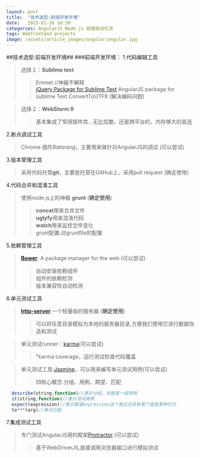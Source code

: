 ```yaml
---
layout: post
title:  "技术选型:前端开发环境"
date:   2015-01-26 18:30
categories: AngularJS Node.js 前端自动化流 
tags: Webfrontend projects
image: /assets/article_images/angular/angular.jpg
---
```

##技术选型:前端开发环境##
###前端开发环境：
1.代码编辑工具<br>
> 选择１：**Sublime text**
>> Emmet //神器不解释<br>
>> [jQuery Package for Sublime Text](https://github.com/SublimeText/jQuery/)
>> AngularJS package for sublime Text
>> ConvertToUTF8 (解决编码问题)

> 选择２：**WebStorm 9**
>> 基本集成了常用插件库...无比炫酷，还是跨平台的，内存够大的首选

2.断点调试工具<br>
> Chrome 插件*Batarang*，主要用来做针对AngularJS的调试 (可以尝试)

3.版本管理工具<br>
> 采用代码托管**git**，主要是托管在GitHub上，采用pull request (确定使用)

4.代码合并和混淆工具<br>
> 使用node.js上的神器 **grunt** (**确定使用**)
>>   **concat**用来合并文件<br>
>>   **uglyfy**用来混淆代码<br>
>>   **watch**用来监控文件变化<br>
> grunt配置:对gruntfile的配置

5.依赖管理工具<br>
> [**Bower**](http://bower.io): A package manager for the web (可以尝试)
>>  自动安装依赖组件<br>
>>  组件的依赖检测<br>
>>  版本兼容性自动检测<br>

6.单元测试工具<br>
> [**http-server**](https://github.com/nodeapps/http-server):一个轻量级的服务器 (**确定使用**)
>>可以将任意目录模拟为本地的服务器目录,方便我们使用它进行数据伪造和测试

> 单元测试runner：[karma](http://karma-runner.github.io/)(可以尝试)
>>*karma coverage，运行测试检查代码覆盖

> 单元测试工具:[Jasmine](http://jasmine.github.io/)，可以用来编写单元测试用例(可以尝试)
>> 四核心概念:分组、用例、期望、匹配

```Javascript
  describe(string,function)//表示分组，也就是一组用例
  it(string,function)//表示测试用例
  expect(expression)//表示期望expression这个表达式具有某个值或某种行为
  to***(arg)//表示匹配
```


7.集成测试工具<br>
> 专门测试AngularJS用的框架[Protractor](https://github.com/angular/protractor) (可以尝试)
>> 基于WebDriverJS,直接调用浏览器接口进行模拟测试

